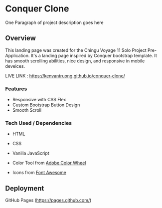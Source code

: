 # Conquer Clone

One Paragraph of project description goes here

## Overview

This landing page was created for the Chingu Voyage 11 Solo Project Pre-Application. It's a landing page inspired by Conquer bootstrap template. It has smooth scrolling abilities, nice design, and responsive in mobile deveices.

LIVE LINK : https://kenvantruong.github.io/conquer-clone/

### Features

- Responsive with CSS Flex
- Custom Bootstrap Button Design
- Smooth Scroll

### Tech Used / Dependencies

- HTML
- CSS
- Vanilla JavaScript

- Color Tool from [Adobe Color Wheel](https://color.adobe.com/create/color-wheel/)
- Icons from [Font Awesome](https://fontawesome.com/)


## Deployment

GitHub Pages (https://pages.github.com/)
